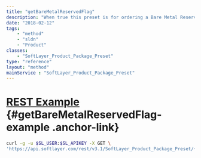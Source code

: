 ```yaml
---
title: "getBareMetalReservedFlag"
description: "When true this preset is for ordering a Bare Metal Reserved server."
date: "2018-02-12"
tags:
    - "method"
    - "sldn"
    - "Product"
classes:
    - "SoftLayer_Product_Package_Preset"
type: "reference"
layout: "method"
mainService : "SoftLayer_Product_Package_Preset"
---
```


# [REST Example](#getBareMetalReservedFlag-example) <a href="/article/rest/"><i class="fas fa-question"></i></a> {#getBareMetalReservedFlag-example .anchor-link} 
```bash
curl -g -u $SL_USER:$SL_APIKEY -X GET \
'https://api.softlayer.com/rest/v3.1/SoftLayer_Product_Package_Preset/{SoftLayer_Product_Package_PresetID}/getBareMetalReservedFlag'
```
